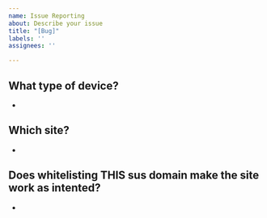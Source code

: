 ```yaml
---
name: Issue Reporting
about: Describe your issue
title: "[Bug]"
labels: ''
assignees: ''

---
```


## What type of device?
*

## Which site?
*

## Does whitelisting  THIS sus domain make the site work as intented?
*
